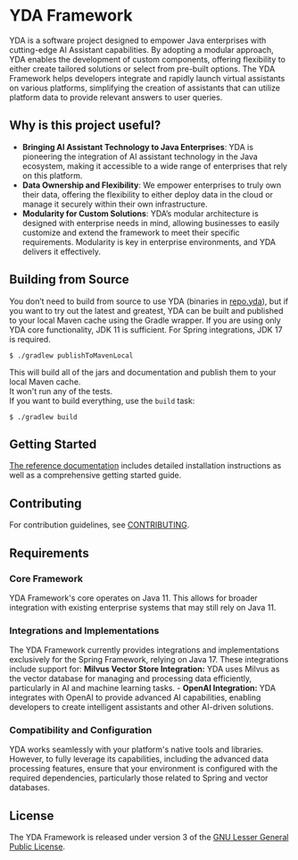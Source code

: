 
# YDA Framework

YDA is a software project designed to empower Java enterprises with cutting-edge AI Assistant capabilities. By adopting a modular approach, YDA enables the development of custom components, offering flexibility to either create tailored solutions or select from pre-built options. The YDA Framework helps developers integrate and rapidly launch virtual assistants on various platforms, simplifying the creation of assistants that can utilize platform data to provide relevant answers to user queries.

## Why is this project useful?

- **Bringing AI Assistant Technology to Java Enterprises**: YDA is pioneering the integration of AI assistant technology in the Java ecosystem, making it accessible to a wide range of enterprises that rely on this platform.
- **Data Ownership and Flexibility**: We empower enterprises to truly own their data, offering the flexibility to either deploy data in the cloud or manage it securely within their own infrastructure.
- **Modularity for Custom Solutions**: YDA’s modular architecture is designed with enterprise needs in mind, allowing businesses to easily customize and extend the framework to meet their specific requirements. Modularity is key in enterprise environments, and YDA delivers it effectively.

Building from Source
-------  

You don’t need to build from source to use YDA (binaries in [repo.yda](https://github.com/love-vector/yda)), but if you want to try out the latest and greatest, YDA can be built and published to your local Maven cache using the Gradle wrapper. If you are using only YDA core functionality, JDK 11 is sufficient. For Spring integrations, JDK 17 is required.

```  
$ ./gradlew publishToMavenLocal  
```  

This will build all of the jars and documentation and publish them to your local Maven cache.  
It won't run any of the tests.  
If you want to build everything, use the `build` task:

```  
$ ./gradlew build  
```  

## Getting Started

[The reference documentation](#) includes detailed installation instructions as well as a comprehensive getting started guide.

Contributing
-------  
For contribution guidelines, see [CONTRIBUTING](#).


## Requirements

### Core Framework
YDA Framework's core operates on Java 11. This allows for broader integration with existing enterprise systems that may still rely on Java 11.

### Integrations and Implementations
The YDA Framework currently provides integrations and implementations exclusively for the Spring Framework, relying on Java 17. These integrations include support for:
**Milvus Vector Store Integration:** YDA uses Milvus as the vector database for managing and processing data efficiently, particularly in AI and machine learning tasks. -
**OpenAI Integration:** YDA integrates with OpenAI to provide advanced AI capabilities, enabling developers to create intelligent assistants and other AI-driven solutions.

### Compatibility and Configuration
YDA works seamlessly with your platform's native tools and libraries. However, to fully leverage its capabilities, including the advanced data processing features, ensure that your environment is configured with the required dependencies, particularly those related to Spring and vector databases.

## License
The YDA Framework is released under version 3 of the [GNU Lesser General Public License](https://www.gnu.org/licenses/lgpl-3.0-standalone.html).